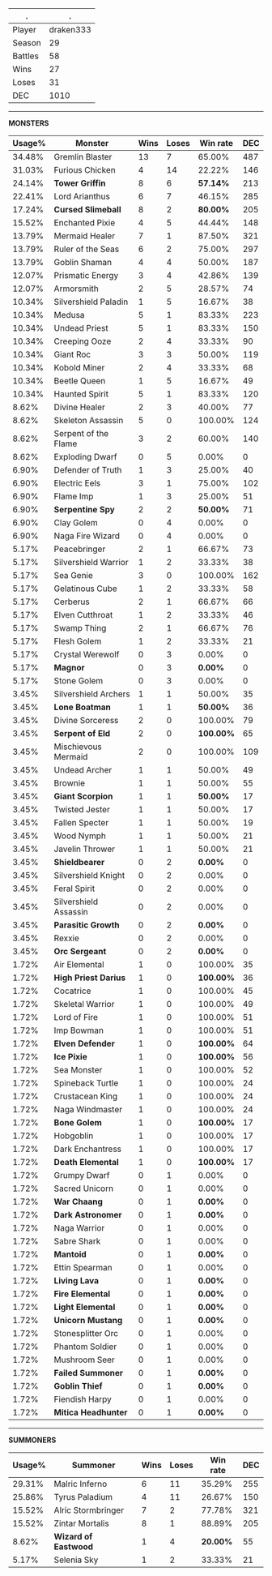 .|.
|-|-
Player|draken333
Season|29
Battles|58
Wins|27
Loses|31
DEC|1010

---
**MONSTERS**

Usage%|Monster|Wins|Loses|Win rate|DEC|
-|-|-|-|-|-|
34.48%|Gremlin Blaster|13|7|65.00%|487|
31.03%|Furious Chicken|4|14|22.22%|146|
24.14%|**Tower Griffin**|8|6|**57.14%**|213|
22.41%|Lord Arianthus|6|7|46.15%|285|
17.24%|**Cursed Slimeball**|8|2|**80.00%**|205|
15.52%|Enchanted Pixie|4|5|44.44%|148|
13.79%|Mermaid Healer|7|1|87.50%|321|
13.79%|Ruler of the Seas|6|2|75.00%|297|
13.79%|Goblin Shaman|4|4|50.00%|187|
12.07%|Prismatic Energy|3|4|42.86%|139|
12.07%|Armorsmith|2|5|28.57%|74|
10.34%|Silvershield Paladin|1|5|16.67%|38|
10.34%|Medusa|5|1|83.33%|223|
10.34%|Undead Priest|5|1|83.33%|150|
10.34%|Creeping Ooze|2|4|33.33%|90|
10.34%|Giant Roc|3|3|50.00%|119|
10.34%|Kobold Miner|2|4|33.33%|68|
10.34%|Beetle Queen|1|5|16.67%|49|
10.34%|Haunted Spirit|5|1|83.33%|120|
8.62%|Divine Healer|2|3|40.00%|77|
8.62%|Skeleton Assassin|5|0|100.00%|124|
8.62%|Serpent of the Flame|3|2|60.00%|140|
8.62%|Exploding Dwarf|0|5|0.00%|0|
6.90%|Defender of Truth|1|3|25.00%|40|
6.90%|Electric Eels|3|1|75.00%|102|
6.90%|Flame Imp|1|3|25.00%|51|
6.90%|**Serpentine Spy**|2|2|**50.00%**|71|
6.90%|Clay Golem|0|4|0.00%|0|
6.90%|Naga Fire Wizard|0|4|0.00%|0|
5.17%|Peacebringer|2|1|66.67%|73|
5.17%|Silvershield Warrior|1|2|33.33%|38|
5.17%|Sea Genie|3|0|100.00%|162|
5.17%|Gelatinous Cube|1|2|33.33%|58|
5.17%|Cerberus|2|1|66.67%|66|
5.17%|Elven Cutthroat|1|2|33.33%|46|
5.17%|Swamp Thing|2|1|66.67%|76|
5.17%|Flesh Golem|1|2|33.33%|21|
5.17%|Crystal Werewolf|0|3|0.00%|0|
5.17%|**Magnor**|0|3|**0.00%**|0|
5.17%|Stone Golem|0|3|0.00%|0|
3.45%|Silvershield Archers|1|1|50.00%|35|
3.45%|**Lone Boatman**|1|1|**50.00%**|36|
3.45%|Divine Sorceress|2|0|100.00%|79|
3.45%|**Serpent of Eld**|2|0|**100.00%**|65|
3.45%|Mischievous Mermaid|2|0|100.00%|109|
3.45%|Undead Archer|1|1|50.00%|49|
3.45%|Brownie|1|1|50.00%|55|
3.45%|**Giant Scorpion**|1|1|**50.00%**|17|
3.45%|Twisted Jester|1|1|50.00%|17|
3.45%|Fallen Specter|1|1|50.00%|19|
3.45%|Wood Nymph|1|1|50.00%|21|
3.45%|Javelin Thrower|1|1|50.00%|21|
3.45%|**Shieldbearer**|0|2|**0.00%**|0|
3.45%|Silvershield Knight|0|2|0.00%|0|
3.45%|Feral Spirit|0|2|0.00%|0|
3.45%|Silvershield Assassin|0|2|0.00%|0|
3.45%|**Parasitic Growth**|0|2|**0.00%**|0|
3.45%|Rexxie|0|2|0.00%|0|
3.45%|**Orc Sergeant**|0|2|**0.00%**|0|
1.72%|Air Elemental|1|0|100.00%|35|
1.72%|**High Priest Darius**|1|0|**100.00%**|36|
1.72%|Cocatrice|1|0|100.00%|45|
1.72%|Skeletal Warrior|1|0|100.00%|49|
1.72%|Lord of Fire|1|0|100.00%|51|
1.72%|Imp Bowman|1|0|100.00%|51|
1.72%|**Elven Defender**|1|0|**100.00%**|64|
1.72%|**Ice Pixie**|1|0|**100.00%**|56|
1.72%|Sea Monster|1|0|100.00%|52|
1.72%|Spineback Turtle|1|0|100.00%|24|
1.72%|Crustacean King|1|0|100.00%|24|
1.72%|Naga Windmaster|1|0|100.00%|24|
1.72%|**Bone Golem**|1|0|**100.00%**|17|
1.72%|Hobgoblin|1|0|100.00%|17|
1.72%|Dark Enchantress|1|0|100.00%|17|
1.72%|**Death Elemental**|1|0|**100.00%**|17|
1.72%|Grumpy Dwarf|0|1|0.00%|0|
1.72%|Sacred Unicorn|0|1|0.00%|0|
1.72%|**War Chaang**|0|1|**0.00%**|0|
1.72%|**Dark Astronomer**|0|1|**0.00%**|0|
1.72%|Naga Warrior|0|1|0.00%|0|
1.72%|Sabre Shark|0|1|0.00%|0|
1.72%|**Mantoid**|0|1|**0.00%**|0|
1.72%|Ettin Spearman|0|1|0.00%|0|
1.72%|**Living Lava**|0|1|**0.00%**|0|
1.72%|**Fire Elemental**|0|1|**0.00%**|0|
1.72%|**Light Elemental**|0|1|**0.00%**|0|
1.72%|**Unicorn Mustang**|0|1|**0.00%**|0|
1.72%|Stonesplitter Orc|0|1|0.00%|0|
1.72%|Phantom Soldier|0|1|0.00%|0|
1.72%|Mushroom Seer|0|1|0.00%|0|
1.72%|**Failed Summoner**|0|1|**0.00%**|0|
1.72%|**Goblin Thief**|0|1|**0.00%**|0|
1.72%|Fiendish Harpy|0|1|0.00%|0|
1.72%|**Mitica Headhunter**|0|1|**0.00%**|0|

---
**SUMMONERS**

Usage%|Summoner|Wins|Loses|Win rate|DEC|
-|-|-|-|-|-|
29.31%|Malric Inferno|6|11|35.29%|255|
25.86%|Tyrus Paladium|4|11|26.67%|150|
15.52%|Alric Stormbringer|7|2|77.78%|321|
15.52%|Zintar Mortalis|8|1|88.89%|205|
8.62%|**Wizard of Eastwood**|1|4|**20.00%**|55|
5.17%|Selenia Sky|1|2|33.33%|21|
